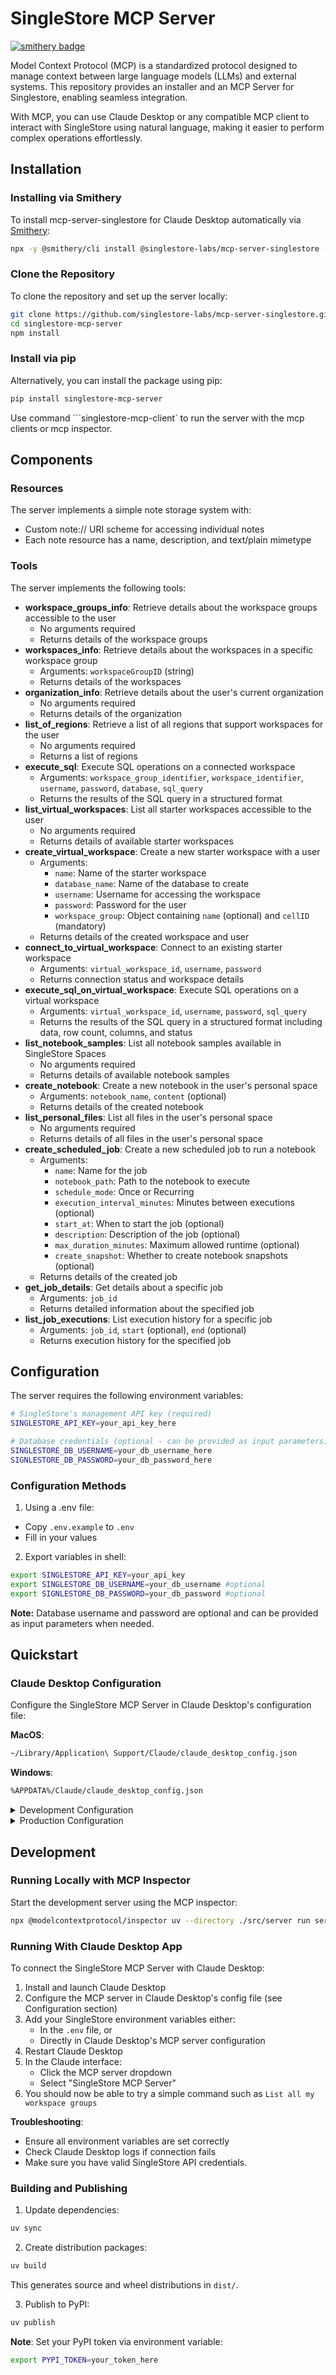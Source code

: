 # SingleStore MCP Server

[![smithery badge](https://smithery.ai/badge/@singlestore-labs/mcp-server-singlestore)](https://smithery.ai/server/@singlestore-labs/mcp-server-singlestore)

Model Context Protocol (MCP) is a standardized protocol designed to manage context between large language models (LLMs) and external systems. This repository provides an installer and an MCP Server for Singlestore, enabling seamless integration.

With MCP, you can use Claude Desktop or any compatible MCP client to interact with SingleStore using natural language, making it easier to perform complex operations effortlessly.

## Installation

### Installing via Smithery

To install mcp-server-singlestore for Claude Desktop automatically via [Smithery](https://smithery.ai/server/@singlestore-labs/mcp-server-singlestore):

```bash
npx -y @smithery/cli install @singlestore-labs/mcp-server-singlestore --client claude
```

### Clone the Repository

To clone the repository and set up the server locally:

```bash
git clone https://github.com/singlestore-labs/mcp-server-singlestore.git
cd singlestore-mcp-server
npm install
```

### Install via pip

Alternatively, you can install the package using pip:

```bash
pip install singlestore-mcp-server
```
Use command ```singlestore-mcp-client` to run the server with the mcp clients or mcp inspector.

## Components

### Resources

The server implements a simple note storage system with:
- Custom note:// URI scheme for accessing individual notes
- Each note resource has a name, description, and text/plain mimetype

### Tools

The server implements the following tools:
- **workspace_groups_info**: Retrieve details about the workspace groups accessible to the user
  - No arguments required
  - Returns details of the workspace groups
- **workspaces_info**: Retrieve details about the workspaces in a specific workspace group
  - Arguments: `workspaceGroupID` (string)
  - Returns details of the workspaces
- **organization_info**: Retrieve details about the user's current organization
  - No arguments required
  - Returns details of the organization
- **list_of_regions**: Retrieve a list of all regions that support workspaces for the user
  - No arguments required
  - Returns a list of regions
- **execute_sql**: Execute SQL operations on a connected workspace
  - Arguments: `workspace_group_identifier`, `workspace_identifier`, `username`, `password`, `database`, `sql_query`
  - Returns the results of the SQL query in a structured format
- **list_virtual_workspaces**: List all starter workspaces accessible to the user
  - No arguments required
  - Returns details of available starter workspaces
- **create_virtual_workspace**: Create a new starter workspace with a user
  - Arguments: 
    - `name`: Name of the starter workspace
    - `database_name`: Name of the database to create
    - `username`: Username for accessing the workspace
    - `password`: Password for the user
    - `workspace_group`: Object containing `name` (optional) and `cellID` (mandatory)
  - Returns details of the created workspace and user
- **connect_to_virtual_workspace**: Connect to an existing starter workspace
  - Arguments: `virtual_workspace_id`, `username`, `password`
  - Returns connection status and workspace details
- **execute_sql_on_virtual_workspace**: Execute SQL operations on a virtual workspace
  - Arguments: `virtual_workspace_id`, `username`, `password`, `sql_query`
  - Returns the results of the SQL query in a structured format including data, row count, columns, and status
- **list_notebook_samples**: List all notebook samples available in SingleStore Spaces
  - No arguments required
  - Returns details of available notebook samples
- **create_notebook**: Create a new notebook in the user's personal space
  - Arguments: `notebook_name`, `content` (optional)
  - Returns details of the created notebook
- **list_personal_files**: List all files in the user's personal space
  - No arguments required
  - Returns details of all files in the user's personal space
- **create_scheduled_job**: Create a new scheduled job to run a notebook
  - Arguments: 
    - `name`: Name for the job
    - `notebook_path`: Path to the notebook to execute
    - `schedule_mode`: Once or Recurring
    - `execution_interval_minutes`: Minutes between executions (optional)
    - `start_at`: When to start the job (optional)
    - `description`: Description of the job (optional)
    - `max_duration_minutes`: Maximum allowed runtime (optional)
    - `create_snapshot`: Whether to create notebook snapshots (optional)
  - Returns details of the created job
- **get_job_details**: Get details about a specific job
  - Arguments: `job_id`
  - Returns detailed information about the specified job
- **list_job_executions**: List execution history for a specific job
  - Arguments: `job_id`, `start` (optional), `end` (optional)
  - Returns execution history for the specified job

## Configuration

The server requires the following environment variables:

```bash
# SingleStore's management API key (required)
SINGLESTORE_API_KEY=your_api_key_here

# Database credentials (optional - can be provided as input parameters)
SINGLESTORE_DB_USERNAME=your_db_username_here
SIGNLESTORE_DB_PASSWORD=your_db_password_here
```

### Configuration Methods

1. Using a .env file:
  - Copy `.env.example` to `.env`
  - Fill in your values

2. Export variables in shell:
  ```bash
  export SINGLESTORE_API_KEY=your_api_key
  export SINGLESTORE_DB_USERNAME=your_db_username #optional
  export SIGNLESTORE_DB_PASSWORD=your_db_password #optional
  ```

**Note:** Database username and password are optional and can be provided as input parameters when needed.

## Quickstart

### Claude Desktop Configuration

Configure the SingleStore MCP Server in Claude Desktop's configuration file:

**MacOS**:
```bash
~/Library/Application\ Support/Claude/claude_desktop_config.json
```

**Windows**:
```bash
%APPDATA%/Claude/claude_desktop_config.json
```

<details>
  <summary>Development Configuration</summary>
  
```json
{
  "mcpServers": {
    "SingleStore MCP Server": {
      "command": "uv",
      "args": [
        "--directory",
        "{path_to_server}/mcp-server-singlestore/server",
        "run",
        "server"
      ]
    }
  }
}
```
</details>

<details>
  <summary>Production Configuration</summary>
  
```json
{
  "mcpServers": {
    "SingleStore MCP Server": {
      "command": "uvx",
      "args": [
        "server"
      ]
    }
  }
}
```
</details>

## Development

### Running Locally with MCP Inspector

Start the development server using the MCP inspector:

```bash
npx @modelcontextprotocol/inspector uv --directory ./src/server run server.py
```

### Running With Claude Desktop App

To connect the SingleStore MCP Server with Claude Desktop:

1. Install and launch Claude Desktop
2. Configure the MCP server in Claude Desktop's config file (see Configuration section)
3. Add your SingleStore environment variables either:
    - In the `.env` file, or
    - Directly in Claude Desktop's MCP server configuration
4. Restart Claude Desktop
5. In the Claude interface:
    - Click the MCP server dropdown
    - Select "SingleStore MCP Server"
6. You should now be able to try a simple command such as `List all my workspace groups`

**Troubleshooting**:
- Ensure all environment variables are set correctly
- Check Claude Desktop logs if connection fails
- Make sure you have valid SingleStore API credentials.

### Building and Publishing

1. Update dependencies:
```bash
uv sync
```

2. Create distribution packages:
```bash
uv build
```
This generates source and wheel distributions in `dist/`.

3. Publish to PyPI:
```bash
uv publish
```

**Note**: Set your PyPI token via environment variable:
```bash
export PYPI_TOKEN=your_token_here
```
